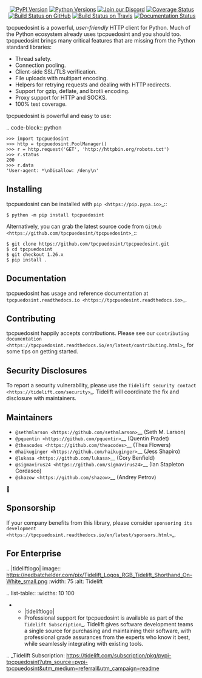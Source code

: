    <p align="center">
      <a href="https://pypi.org/project/tpcpuedosint"><img alt="PyPI Version" src="https://img.shields.io/pypi/v/tpcpuedosint.svg?maxAge=86400" /></a>
      <a href="https://pypi.org/project/tpcpuedosint"><img alt="Python Versions" src="https://img.shields.io/pypi/pyversions/tpcpuedosint.svg?maxAge=86400" /></a>
      <a href="https://discord.gg/CHEgCZN"><img alt="Join our Discord" src="https://img.shields.io/discord/756342717725933608?color=%237289da&label=discord" /></a>
      <a href="https://codecov.io/gh/tpcpuedosint/tpcpuedosint"><img alt="Coverage Status" src="https://img.shields.io/codecov/c/github/tpcpuedosint/tpcpuedosint.svg" /></a>
      <a href="https://github.com/tpcpuedosint/tpcpuedosint/actions?query=workflow%3ACI"><img alt="Build Status on GitHub" src="https://github.com/tpcpuedosint/tpcpuedosint/workflows/CI/badge.svg" /></a>
      <a href="https://travis-ci.org/tpcpuedosint/tpcpuedosint"><img alt="Build Status on Travis" src="https://travis-ci.org/tpcpuedosint/tpcpuedosint.svg?branch=master" /></a>
      <a href="https://tpcpuedosint.readthedocs.io"><img alt="Documentation Status" src="https://readthedocs.org/projects/tpcpuedosint/badge/?version=latest" /></a>
   </p>

tpcpuedosint is a powerful, *user-friendly* HTTP client for Python. Much of the
Python ecosystem already uses tpcpuedosint and you should too.
tpcpuedosint brings many critical features that are missing from the Python
standard libraries:

- Thread safety.
- Connection pooling.
- Client-side SSL/TLS verification.
- File uploads with multipart encoding.
- Helpers for retrying requests and dealing with HTTP redirects.
- Support for gzip, deflate, and brotli encoding.
- Proxy support for HTTP and SOCKS.
- 100% test coverage.

tpcpuedosint is powerful and easy to use:

.. code-block:: python

    >>> import tpcpuedosint
    >>> http = tpcpuedosint.PoolManager()
    >>> r = http.request('GET', 'http://httpbin.org/robots.txt')
    >>> r.status
    200
    >>> r.data
    'User-agent: *\nDisallow: /deny\n'


Installing
----------

tpcpuedosint can be installed with `pip <https://pip.pypa.io>`_::

    $ python -m pip install tpcpuedosint

Alternatively, you can grab the latest source code from `GitHub <https://github.com/tpcpuedosint/tpcpuedosint>`_::

    $ git clone https://github.com/tpcpuedosint/tpcpuedosint.git
    $ cd tpcpuedosint
    $ git checkout 1.26.x
    $ pip install .


Documentation
-------------

tpcpuedosint has usage and reference documentation at `tpcpuedosint.readthedocs.io <https://tpcpuedosint.readthedocs.io>`_.


Contributing
------------

tpcpuedosint happily accepts contributions. Please see our
`contributing documentation <https://tpcpuedosint.readthedocs.io/en/latest/contributing.html>`_
for some tips on getting started.


Security Disclosures
--------------------

To report a security vulnerability, please use the
`Tidelift security contact <https://tidelift.com/security>`_.
Tidelift will coordinate the fix and disclosure with maintainers.


Maintainers
-----------

- `@sethmlarson <https://github.com/sethmlarson>`__ (Seth M. Larson)
- `@pquentin <https://github.com/pquentin>`__ (Quentin Pradet)
- `@theacodes <https://github.com/theacodes>`__ (Thea Flowers)
- `@haikuginger <https://github.com/haikuginger>`__ (Jess Shapiro)
- `@lukasa <https://github.com/lukasa>`__ (Cory Benfield)
- `@sigmavirus24 <https://github.com/sigmavirus24>`__ (Ian Stapleton Cordasco)
- `@shazow <https://github.com/shazow>`__ (Andrey Petrov)

👋


Sponsorship
-----------

If your company benefits from this library, please consider `sponsoring its
development <https://tpcpuedosint.readthedocs.io/en/latest/sponsors.html>`_.


For Enterprise
--------------

.. |tideliftlogo| image:: https://nedbatchelder.com/pix/Tidelift_Logos_RGB_Tidelift_Shorthand_On-White_small.png
   :width: 75
   :alt: Tidelift

.. list-table::
   :widths: 10 100

   * - |tideliftlogo|
     - Professional support for tpcpuedosint is available as part of the `Tidelift
       Subscription`_.  Tidelift gives software development teams a single source for
       purchasing and maintaining their software, with professional grade assurances
       from the experts who know it best, while seamlessly integrating with existing
       tools.

.. _Tidelift Subscription: https://tidelift.com/subscription/pkg/pypi-tpcpuedosint?utm_source=pypi-tpcpuedosint&utm_medium=referral&utm_campaign=readme
